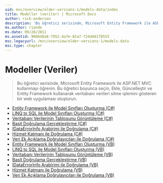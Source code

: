 ```yaml
---
uid: mvc/overview/older-versions-1/models-data/index
title: Modeller (veriler) | Microsoft Docs
author: rick-anderson
description: 'Bu öğretici serisinde, Microsoft Entity Framework ile ASP.NET MVC kullanmayı öğrenin. Bu öğretici boyunca, bir web uygulaması oluşturma...'
ms.author: riande
ms.date: 09/28/2011
ms.assetid: 9086d8a8-7952-4a7e-82a7-724d48178555
msc.legacyurl: /mvc/overview/older-versions-1/models-data
msc.type: chapter
---
```

<a name="models-data"></a>Modeller (Veriler)
====================
> Bu öğretici serisinde, Microsoft Entity Framework ile ASP.NET MVC kullanmayı öğrenin. Bu öğretici boyunca seçin, Ekle, Güncelleştir ve Entity Framework kullanarak veritabanı verileri silme işlemini gösteren bir web uygulaması oluşturun.


- [Entity Framework ile Model Sınıfları Oluşturma (C#)](creating-model-classes-with-the-entity-framework-cs.md)
- [LINQ to SQL ile Model Sınıfları Oluşturma (C#)](creating-model-classes-with-linq-to-sql-cs.md)
- [Veritabanı Verilerinin Tablosunu Görüntüleme (C#)](displaying-a-table-of-database-data-cs.md)
- [Basit Doğrulama Gerçekleştirme (C#)](performing-simple-validation-cs.md)
- [IDataErrorInfo Arabirimi ile Doğrulama (C#)](validating-with-the-idataerrorinfo-interface-cs.md)
- [Hizmet Katmanı ile Doğrulama (C#)](validating-with-a-service-layer-cs.md)
- [Veri Ek Açıklama Doğrulayıcıları ile Doğrulama (C#)](validation-with-the-data-annotation-validators-cs.md)
- [Entity Framework ile Model Sınıfları Oluşturma (VB)](creating-model-classes-with-the-entity-framework-vb.md)
- [LINQ to SQL ile Model Sınıfları Oluşturma (VB)](creating-model-classes-with-linq-to-sql-vb.md)
- [Veritabanı Verilerinin Tablosunu Görüntüleme (VB)](displaying-a-table-of-database-data-vb.md)
- [Basit Doğrulama Gerçekleştirme (VB)](performing-simple-validation-vb.md)
- [IDataErrorInfo Arabirimi ile Doğrulama (VB)](validating-with-the-idataerrorinfo-interface-vb.md)
- [Hizmet Katmanı ile Doğrulama (VB)](validating-with-a-service-layer-vb.md)
- [Veri Ek Açıklama Doğrulayıcıları ile Doğrulama (VB)](validation-with-the-data-annotation-validators-vb.md)
